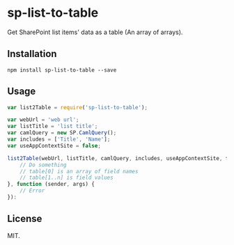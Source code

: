# sp-list-to-table
Get SharePoint list items' data as a table (An array of arrays).

## Installation
```
npm install sp-list-to-table --save
```

## Usage
```js
var list2Table = require('sp-list-to-table');

var webUrl = 'web url';
var listTitle = 'list title';
var camlQuery = new SP.CamlQuery();
var includes = ['Title', 'Name']; 
var useAppContextSite = false;

list2Table(webUrl, listTitle, camlQuery, includes, useAppContextSite, function (table) {
    // Do something
    // table[0] is an array of field names
    // table[1..n] is field values
}, function (sender, args) {
    // Error
}):
```

## License
MIT.
